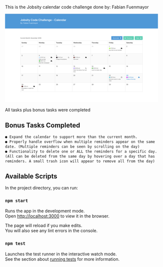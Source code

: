 This is the Jobsity calendar code challenge done by: Fabian Fuenmayor

![alt text](src/assets/images/jobsity-challenge.png)

All tasks plus bonus tasks were completed

## Bonus Tasks Completed
	
	● Expand the calendar to support more than the current month. 
	● Properly handle overflow when multiple reminders appear on the same date. (Multiple reminders can be seen by scrolling on the day)
	● Functionality to delete one or ALL the reminders for a specific day. (All can be deleted from the same day by hovering over a day that has reminders. A small trash icon will appear to remove all from the day)

## Available Scripts

In the project directory, you can run:

### `npm start`

Runs the app in the development mode.<br />
Open [http://localhost:3000](http://localhost:3000) to view it in the browser.

The page will reload if you make edits.<br />
You will also see any lint errors in the console.

### `npm test`

Launches the test runner in the interactive watch mode.<br />
See the section about [running tests](https://facebook.github.io/create-react-app/docs/running-tests) for more information.

